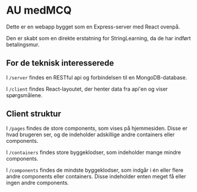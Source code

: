 # AU medMCQ

Dette er en webapp bygget som en Express-server med React ovenpå.

Den er skabt som en direkte erstatning for StringLearning, da de har indført betalingsmur.

## For de teknisk interesserede

I `/server` findes en RESTful api og forbindelsen til en MongoDB-database.

I `/client` findes React-layoutet, der henter data fra api'en og viser spørgsmålene.

## Client struktur

I `/pages` findes de store components, som vises på hjemmesiden. Disse er hvad brugeren ser, og de indeholder adskillige andre containers eller components.

I `/containers` findes store byggeklodser, som indeholder mange mindre components.

I `/components` findes de mindste byggeklodser, som indgår i én eller flere andre components eller containers. Disse indeholder enten meget få eller ingen andre components.
